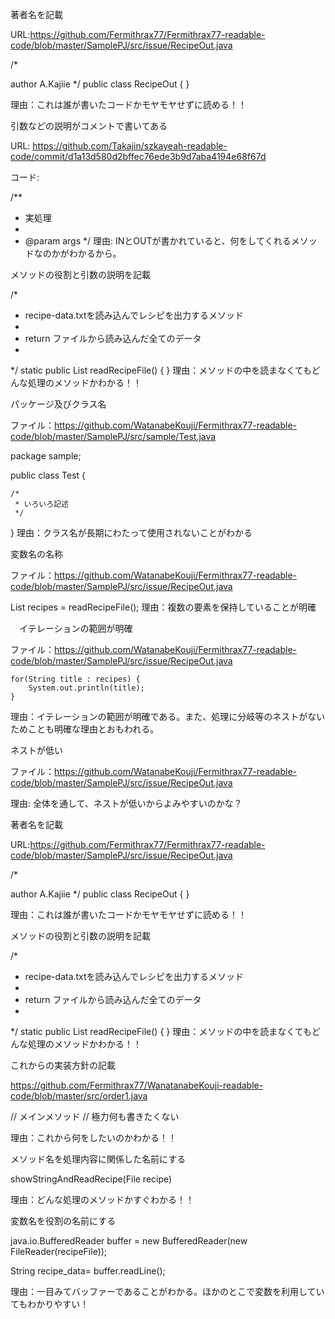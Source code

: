 著者名を記載

URL:https://github.com/Fermithrax77/Fermithrax77-readable-code/blob/master/SamplePJ/src/issue/RecipeOut.java

/*

author A.Kajiie */ public class RecipeOut {
}

理由：これは誰が書いたコードかモヤモヤせずに読める！！

引数などの説明がコメントで書いてある

URL: https://github.com/Takajin/szkayeah-readable-code/commit/d1a13d580d2bffec76ede3b9d7aba4194e68f67d

コード:

/**
* 実処理
*
* @param args
*/
理由: INとOUTが書かれていると、何をしてくれるメソッドなのかがわかるから。

メソッドの役割と引数の説明を記載

/*
 * recipe-data.txtを読み込んでレシピを出力するメソッド
 *
 * return ファイルから読み込んだ全てのデータ
 *
 */
 static public List<String> readRecipeFile() {
 }
理由：メソッドの中を読まなくてもどんな処理のメソッドかわかる！！

パッケージ及びクラス名

ファイル：https://github.com/WatanabeKouji/Fermithrax77-readable-code/blob/master/SamplePJ/src/sample/Test.java

package sample;

public class Test {

    /*
     * いろいろ記述
     */

}
理由：クラス名が長期にわたって使用されないことがわかる

変数名の名称

ファイル：https://github.com/WatanabeKouji/Fermithrax77-readable-code/blob/master/SamplePJ/src/issue/RecipeOut.java

List<String> recipes = readRecipeFile();
理由：複数の要素を保持していることが明確

　イテレーションの範囲が明確

ファイル：https://github.com/WatanabeKouji/Fermithrax77-readable-code/blob/master/SamplePJ/src/issue/RecipeOut.java

    for(String title : recipes) {
        System.out.println(title);
    }
理由：イテレーションの範囲が明確である。また、処理に分岐等のネストがないためことも明確な理由とおもわれる。

ネストが低い

ファイル：https://github.com/WatanabeKouji/Fermithrax77-readable-code/blob/master/SamplePJ/src/issue/RecipeOut.java

理由: 全体を通して、ネストが低いからよみやすいのかな？

著者名を記載

URL:https://github.com/Fermithrax77/Fermithrax77-readable-code/blob/master/SamplePJ/src/issue/RecipeOut.java

/*

author A.Kajiie */ public class RecipeOut {
}

理由：これは誰が書いたコードかモヤモヤせずに読める！！

メソッドの役割と引数の説明を記載

/*
 * recipe-data.txtを読み込んでレシピを出力するメソッド
 *
 * return ファイルから読み込んだ全てのデータ
 *
 */
 static public List<String> readRecipeFile() {
 }
理由：メソッドの中を読まなくてもどんな処理のメソッドかわかる！！

これからの実装方針の記載

https://github.com/Fermithrax77/WanatanabeKouji-readable-code/blob/master/src/order1.java

// メインメソッド // 極力何も書きたくない

理由：これから何をしたいのかわかる！！

メソッド名を処理内容に関係した名前にする

showStringAndReadRecipe(File recipe)

理由：どんな処理のメソッドかすぐわかる！！

変数名を役割の名前にする

java.io.BufferedReader buffer = new BufferedReader(new FileReader(recipeFile));

String recipe_data= buffer.readLine();

理由：一目みてバッファーであることがわかる。ほかのとこで変数を利用していてもわかりやすい！
